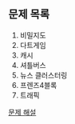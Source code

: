 ## 문제 목록

1. 비밀지도
2. 다트게임
3. 캐시
4. 셔틀버스
5. 뉴스 클러스터링
6. 프렌즈4블록
7. 트래픽

[문제 해설](https://tech.kakao.com/2018/09/21/kakao-blind-recruitment-for2019-round-1/)
